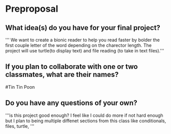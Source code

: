# Preproposal

## What idea(s) do you have for your final project?

''' We want to create a bionic reader to help you read faster by bolder the first couple letter of the word depending on the charector length. The project will use turtle(to display text) and file reading (to take in text files).'''

## If you plan to collaborate with one or two classmates, what are their names?

#Tin Tin Poon

## Do you have any questions of your own?

'''is this project good enough? I feel like I could do more if not hard enough but I plan to being multiple diffenet sections from this class like conditionals, files, turtle, '''